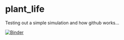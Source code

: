 # plant_life

Testing out a simple simulation and how github works...

[![Binder](https://mybinder.org/badge_logo.svg)](https://mybinder.org/v2/gh/JernejaR/plant_life/master?filepath=https%3A%2F%2Fgithub.com%2FJernejaR%2Fplant_life%2Fblob%2Ftest%2Fplant_life_nb.ipynb)
